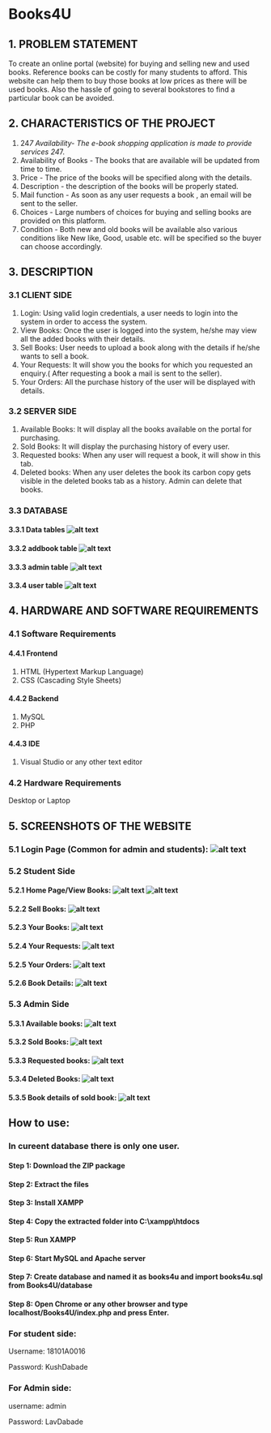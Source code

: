 # Books4U
## 1. PROBLEM STATEMENT
To create an online portal (website) for buying and selling new and used books.
Reference books can be costly for many students to afford. This website can help them to buy those books at low prices as there will be used books. Also the hassle of going to several bookstores to find a particular book can be avoided.

## 2. CHARACTERISTICS OF THE PROJECT
1. 24*7 Availability- The e-book shopping application is made to provide services 24*7.
2. Availability of Books - The books that are available will be updated from time to time.
3. Price - The price of the books will be specified along with the details.
4. Description - the description of the books will be properly stated.
5. Mail function - As soon as any user requests a book , an email will be sent to the seller.
6. Choices - Large numbers of choices for buying and selling books are provided on this platform.
7. Condition - Both new and old books will be available also various conditions like New like, Good, usable etc. will be specified so the buyer can choose accordingly.

## 3. DESCRIPTION
### 3.1 CLIENT SIDE
1. Login: Using valid login credentials, a user needs to login into the system in order to access the system.
2. View Books: Once the user is logged into the system, he/she may view all the added books with their details.
3. Sell Books: User needs to upload a book along with the details if he/she wants to sell a book.
4. Your Requests: It will show you the books for which you requested an enquiry.( After requesting a book a mail is sent to the seller).
5. Your Orders: All the purchase history of the user will be displayed with details.

### 3.2 SERVER SIDE
1. Available Books: It will display all the books available on the portal for purchasing.
2. Sold Books: It will display the purchasing history of every user.
3. Requested books: When any user will request a book, it will show in this tab.
4. Deleted books: When any user deletes the book its carbon copy gets visible in the deleted books tab as a history. Admin can delete that books.

### 3.3 DATABASE

#### 3.3.1 Data tables ![alt text](https://github.com/lavdabade/Books4U/blob/main/images/screenshots/Screenshot%20(166).png)

#### 3.3.2 addbook table ![alt text](https://github.com/lavdabade/Books4U/blob/main/images/screenshots/Screenshot%20(165).png)

#### 3.3.3 admin table ![alt text](https://github.com/lavdabade/Books4U/blob/main/images/screenshots/Screenshot%20(164).png)

#### 3.3.4 user table ![alt text](https://github.com/lavdabade/Books4U/blob/main/images/screenshots/Screenshot%20(163).png)



## 4. HARDWARE AND SOFTWARE REQUIREMENTS
### 4.1 Software Requirements
#### 4.4.1 Frontend
1. HTML (Hypertext Markup Language)
2. CSS (Cascading Style Sheets)

#### 4.4.2 Backend
1. MySQL
2. PHP
#### 4.4.3 IDE
1. Visual Studio or any other text editor

### 4.2 Hardware Requirements
Desktop or Laptop

## 5. SCREENSHOTS OF THE WEBSITE
### 5.1 Login Page (Common for admin and students): ![alt text](https://github.com/lavdabade/Books4U/blob/main/images/screenshots/Screenshot%20(167).png)


### 5.2 Student Side
#### 5.2.1 Home Page/View Books: ![alt text](https://github.com/lavdabade/Books4U/blob/main/images/screenshots/Screenshot%20(168).png) ![alt text](https://github.com/lavdabade/Books4U/blob/main/images/screenshots/Screenshot%20(169).png)
#### 5.2.2 Sell Books: ![alt text](https://github.com/lavdabade/Books4U/blob/main/images/screenshots/Screenshot%20(170).png)
#### 5.2.3 Your Books: ![alt text](https://github.com/lavdabade/Books4U/blob/main/images/screenshots/Screenshot%20(171).png) 
#### 5.2.4 Your Requests: ![alt text](https://github.com/lavdabade/Books4U/blob/main/images/screenshots/Screenshot%20(172).png) 
#### 5.2.5 Your Orders: ![alt text](https://github.com/lavdabade/Books4U/blob/main/images/screenshots/Screenshot%20(173).png)
#### 5.2.6 Book Details: ![alt text](https://github.com/lavdabade/Books4U/blob/main/images/screenshots/Screenshot%20(174).png)


### 5.3 Admin Side
#### 5.3.1 Available books: ![alt text](https://github.com/lavdabade/Books4U/blob/main/images/screenshots/Screenshot%20(175).png)
#### 5.3.2 Sold Books: ![alt text](https://github.com/lavdabade/Books4U/blob/main/images/screenshots/Screenshot%20(176).png)
#### 5.3.3 Requested books: ![alt text](https://github.com/lavdabade/Books4U/blob/main/images/screenshots/Screenshot%20(177).png)
#### 5.3.4 Deleted Books: ![alt text](https://github.com/lavdabade/Books4U/blob/main/images/screenshots/Screenshot%20(178).png)
#### 5.3.5 Book details of sold book: ![alt text](https://github.com/lavdabade/Books4U/blob/main/images/screenshots/Screenshot%20(179).png)

## How to use:
### In cureent database there is only one user.

#### Step 1: Download the ZIP package
#### Step 2: Extract the files
#### Step 3: Install XAMPP
#### Step 4: Copy the extracted folder into C:\xampp\htdocs
#### Step 5: Run XAMPP
#### Step 6: Start MySQL and Apache server
#### Step 7: Create database and named it as books4u and import books4u.sql from Books4U/database
#### Step 8: Open Chrome or any other browser and type localhost/Books4U/index.php and press Enter.


### For student side:
Username: 18101A0016

Password: KushDabade

### For  Admin side:
username: admin

Password: LavDabade
